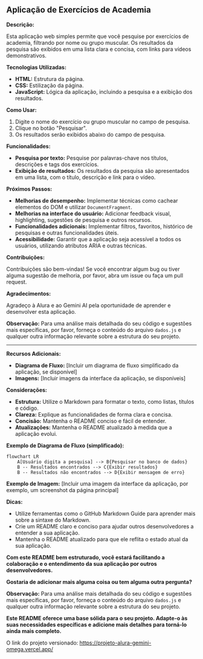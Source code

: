## Aplicação de Exercícios de Academia

**Descrição:**

Esta aplicação web simples permite que você pesquise por exercícios de academia, filtrando por nome ou grupo muscular. Os resultados da pesquisa são exibidos em uma lista clara e concisa, com links para vídeos demonstrativos.

**Tecnologias Utilizadas:**

* **HTML:** Estrutura da página.
* **CSS:** Estilização da página.
* **JavaScript:** Lógica da aplicação, incluindo a pesquisa e a exibição dos resultados.

**Como Usar:**

1. Digite o nome do exercício ou grupo muscular no campo de pesquisa.
2. Clique no botão "Pesquisar".
3. Os resultados serão exibidos abaixo do campo de pesquisa.

**Funcionalidades:**

* **Pesquisa por texto:** Pesquise por palavras-chave nos títulos, descrições e tags dos exercícios.
* **Exibição de resultados:** Os resultados da pesquisa são apresentados em uma lista, com o título, descrição e link para o vídeo.

**Próximos Passos:**

* **Melhorias de desempenho:** Implementar técnicas como cachear elementos do DOM e utilizar `DocumentFragment`.
* **Melhorias na interface do usuário:** Adicionar feedback visual, highlighting, sugestões de pesquisa e outros recursos.
* **Funcionalidades adicionais:** Implementar filtros, favoritos, histórico de pesquisas e outras funcionalidades úteis.
* **Acessibilidade:** Garantir que a aplicação seja acessível a todos os usuários, utilizando atributos ARIA e outras técnicas.

**Contribuições:**

Contribuições são bem-vindas! Se você encontrar algum bug ou tiver alguma sugestão de melhoria, por favor, abra um issue ou faça um pull request.

**Agradecimentos:**

Agradeço à Alura e ao Gemini AI pela oportunidade de aprender e desenvolver esta aplicação.

**Observação:** Para uma análise mais detalhada do seu código e sugestões mais específicas, por favor, forneça o conteúdo do arquivo `dados.js` e qualquer outra informação relevante sobre a estrutura do seu projeto.

---

**Recursos Adicionais:**

* **Diagrama de Fluxo:** [Incluir um diagrama de fluxo simplificado da aplicação, se disponível]
* **Imagens:** [Incluir imagens da interface da aplicação, se disponíveis]

**Considerações:**

* **Estrutura:** Utilize o Markdown para formatar o texto, como listas, títulos e código.
* **Clareza:** Explique as funcionalidades de forma clara e concisa.
* **Concisão:** Mantenha o README conciso e fácil de entender.
* **Atualizações:** Mantenha o README atualizado à medida que a aplicação evolui.

**Exemplo de Diagrama de Fluxo (simplificado):**
```mermaid
flowchart LR
    A[Usuário digita a pesquisa] --> B{Pesquisar no banco de dados}
    B -- Resultados encontrados --> C{Exibir resultados}
    B -- Resultados não encontrados --> D{Exibir mensagem de erro}
```

**Exemplo de Imagem:**
[Incluir uma imagem da interface da aplicação, por exemplo, um screenshot da página principal]

**Dicas:**

* Utilize ferramentas como o GitHub Markdown Guide para aprender mais sobre a sintaxe do Markdown.
* Crie um README claro e conciso para ajudar outros desenvolvedores a entender a sua aplicação.
* Mantenha o README atualizado para que ele reflita o estado atual da sua aplicação.

**Com este README bem estruturado, você estará facilitando a colaboração e o entendimento da sua aplicação por outros desenvolvedores.**

**Gostaria de adicionar mais alguma coisa ou tem alguma outra pergunta?** 

**Observação:** Para uma análise mais detalhada do seu código e sugestões mais específicas, por favor, forneça o conteúdo do arquivo `dados.js` e qualquer outra informação relevante sobre a estrutura do seu projeto.

**Este README oferece uma base sólida para o seu projeto. Adapte-o às suas necessidades específicas e adicione mais detalhes para torná-lo ainda mais completo.**


O link do projeto versionado: https://projeto-alura-gemini-omega.vercel.app/
